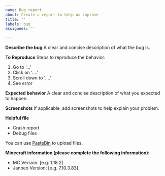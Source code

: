 ```yaml
---
name: Bug report
about: Create a report to help us improve
title: ''
labels: bug
assignees: ''

---
```


**Describe the bug**
A clear and concise description of what the bug is.

**To Reproduce**
Steps to reproduce the behavior:
1. Go to '...'
2. Click on '....'
3. Scroll down to '....'
4. See error

**Expected behavior**
A clear and concise description of what you expected to happen.

**Screenshots**
If applicable, add screenshots to help explain your problem.

**Helpful file**
- Crash report
- Debug files

You can use [PasteBin](https://pastebin.com) to upload files.

**Minecraft information (please complete the following information):**
 - MC Version: [e.g. 1.18.2]
 - Janoeo Version: [e.g. 7.10.3.83]
